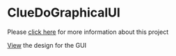 # ClueDoGraphicalUI

Please <a href="https://drive.google.com/file/d/0B6WmKGfecjMXWk9rWVF1RkZXQnc/view?usp=sharing">click here</a> for more information about this project

<a href="https://github.com/rjperez94/ClueDoGraphicalUI/blob/master/GUICluedoResizable/gui%20object%20diagram.png">View</a> the design for the GUI
